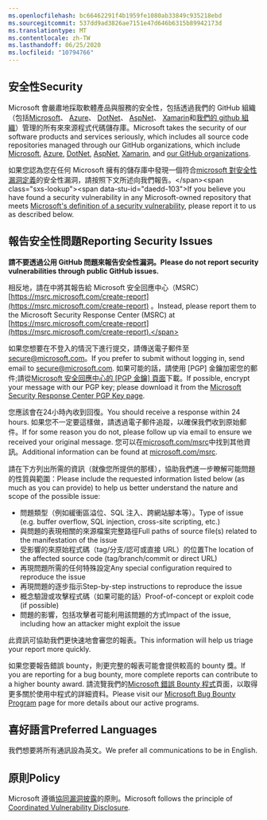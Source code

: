 ```yaml
---
ms.openlocfilehash: bc66462291f4b1959fe1080ab33849c935218ebd
ms.sourcegitcommit: 537dd9ad3826ae7151e47d646b6315b89942173d
ms.translationtype: MT
ms.contentlocale: zh-TW
ms.lasthandoff: 06/25/2020
ms.locfileid: "10794766"
---
```

<!-- BEGIN MICROSOFT SECURITY.MD V0.0.5 BLOCK -->

## <span data-ttu-id="daedd-101">安全性</span><span class="sxs-lookup"><span data-stu-id="daedd-101">Security</span></span>

<span data-ttu-id="daedd-102">Microsoft 會嚴肅地採取軟體產品與服務的安全性，包括透過我們的 GitHub 組織（包括[Microsoft](https://github.com/Microsoft)、 [Azure](https://github.com/Azure)、 [DotNet](https://github.com/dotnet)、 [AspNet](https://github.com/aspnet)、 [Xamarin](https://github.com/xamarin)和[我們的 github 組織](https://opensource.microsoft.com/)）管理的所有來來源程式代碼儲存庫。</span><span class="sxs-lookup"><span data-stu-id="daedd-102">Microsoft takes the security of our software products and services seriously, which includes all source code repositories managed through our GitHub organizations, which include [Microsoft](https://github.com/Microsoft), [Azure](https://github.com/Azure), [DotNet](https://github.com/dotnet), [AspNet](https://github.com/aspnet), [Xamarin](https://github.com/xamarin), and [our GitHub organizations](https://opensource.microsoft.com/).</span></span>

<span data-ttu-id="daedd-103">如果您認為您在任何 Microsoft 擁有的儲存庫中發現一個符合[microsoft 對安全性漏洞定義](https://docs.microsoft.com/en-us/previous-versions/tn-archive/cc751383(v=technet.10))的安全性漏洞，請按照下文所述向我們報告。</span><span class="sxs-lookup"><span data-stu-id="daedd-103">If you believe you have found a security vulnerability in any Microsoft-owned repository that meets [Microsoft's definition of a security vulnerability](https://docs.microsoft.com/en-us/previous-versions/tn-archive/cc751383(v=technet.10)), please report it to us as described below.</span></span>

## <span data-ttu-id="daedd-104">報告安全性問題</span><span class="sxs-lookup"><span data-stu-id="daedd-104">Reporting Security Issues</span></span>

**<span data-ttu-id="daedd-105">請不要透過公用 GitHub 問題來報告安全性漏洞。</span><span class="sxs-lookup"><span data-stu-id="daedd-105">Please do not report security vulnerabilities through public GitHub issues.</span></span>**

<span data-ttu-id="daedd-106">相反地，請在中將其報告給 Microsoft 安全回應中心（MSRC） [https://msrc.microsoft.com/create-report](https://msrc.microsoft.com/create-report) 。</span><span class="sxs-lookup"><span data-stu-id="daedd-106">Instead, please report them to the Microsoft Security Response Center (MSRC) at [https://msrc.microsoft.com/create-report](https://msrc.microsoft.com/create-report).</span></span>

<span data-ttu-id="daedd-107">如果您想要在不登入的情況下進行提交，請傳送電子郵件至[secure@microsoft.com](mailto:secure@microsoft.com)。</span><span class="sxs-lookup"><span data-stu-id="daedd-107">If you prefer to submit without logging in, send email to [secure@microsoft.com](mailto:secure@microsoft.com).</span></span>  <span data-ttu-id="daedd-108">如果可能的話，請使用 [PGP] 金鑰加密您的郵件;請從[Microsoft 安全回應中心的 [PGP 金鑰] 頁面](https://www.microsoft.com/en-us/msrc/pgp-key-msrc)下載。</span><span class="sxs-lookup"><span data-stu-id="daedd-108">If possible, encrypt your message with our PGP key; please download it from the [Microsoft Security Response Center PGP Key page](https://www.microsoft.com/en-us/msrc/pgp-key-msrc).</span></span>

<span data-ttu-id="daedd-109">您應該會在24小時內收到回復。</span><span class="sxs-lookup"><span data-stu-id="daedd-109">You should receive a response within 24 hours.</span></span> <span data-ttu-id="daedd-110">如果您不一定要這樣做，請透過電子郵件追蹤，以確保我們收到原始郵件。</span><span class="sxs-lookup"><span data-stu-id="daedd-110">If for some reason you do not, please follow up via email to ensure we received your original message.</span></span> <span data-ttu-id="daedd-111">您可以在[microsoft.com/msrc](https://www.microsoft.com/msrc)中找到其他資訊。</span><span class="sxs-lookup"><span data-stu-id="daedd-111">Additional information can be found at [microsoft.com/msrc](https://www.microsoft.com/msrc).</span></span> 

<span data-ttu-id="daedd-112">請在下方列出所需的資訊（就像您所提供的那樣），協助我們進一步瞭解可能問題的性質與範圍：</span><span class="sxs-lookup"><span data-stu-id="daedd-112">Please include the requested information listed below (as much as you can provide) to help us better understand the nature and scope of the possible issue:</span></span>

  * <span data-ttu-id="daedd-113">問題類型（例如緩衝區溢位、SQL 注入、跨網站腳本等）。</span><span class="sxs-lookup"><span data-stu-id="daedd-113">Type of issue (e.g. buffer overflow, SQL injection, cross-site scripting, etc.)</span></span>
  * <span data-ttu-id="daedd-114">與問題的表現相關的來源檔案完整路徑</span><span class="sxs-lookup"><span data-stu-id="daedd-114">Full paths of source file(s) related to the manifestation of the issue</span></span>
  * <span data-ttu-id="daedd-115">受影響的來原始程式碼（tag/分支/認可或直接 URL）的位置</span><span class="sxs-lookup"><span data-stu-id="daedd-115">The location of the affected source code (tag/branch/commit or direct URL)</span></span>
  * <span data-ttu-id="daedd-116">再現問題所需的任何特殊設定</span><span class="sxs-lookup"><span data-stu-id="daedd-116">Any special configuration required to reproduce the issue</span></span>
  * <span data-ttu-id="daedd-117">再現問題的逐步指示</span><span class="sxs-lookup"><span data-stu-id="daedd-117">Step-by-step instructions to reproduce the issue</span></span>
  * <span data-ttu-id="daedd-118">概念驗證或攻擊程式碼（如果可能的話）</span><span class="sxs-lookup"><span data-stu-id="daedd-118">Proof-of-concept or exploit code (if possible)</span></span>
  * <span data-ttu-id="daedd-119">問題的影響，包括攻擊者可能利用該問題的方式</span><span class="sxs-lookup"><span data-stu-id="daedd-119">Impact of the issue, including how an attacker might exploit the issue</span></span>

<span data-ttu-id="daedd-120">此資訊可協助我們更快速地會審您的報表。</span><span class="sxs-lookup"><span data-stu-id="daedd-120">This information will help us triage your report more quickly.</span></span>

<span data-ttu-id="daedd-121">如果您要報告錯誤 bounty，則更完整的報表可能會提供較高的 bounty 獎。</span><span class="sxs-lookup"><span data-stu-id="daedd-121">If you are reporting for a bug bounty, more complete reports can contribute to a higher bounty award.</span></span> <span data-ttu-id="daedd-122">請流覽我們的[Microsoft 錯誤 Bounty 程式](https://microsoft.com/msrc/bounty)頁面，以取得更多關於使用中程式的詳細資料。</span><span class="sxs-lookup"><span data-stu-id="daedd-122">Please visit our [Microsoft Bug Bounty Program](https://microsoft.com/msrc/bounty) page for more details about our active programs.</span></span>

## <span data-ttu-id="daedd-123">喜好語言</span><span class="sxs-lookup"><span data-stu-id="daedd-123">Preferred Languages</span></span>

<span data-ttu-id="daedd-124">我們想要將所有通訊設為英文。</span><span class="sxs-lookup"><span data-stu-id="daedd-124">We prefer all communications to be in English.</span></span>

## <span data-ttu-id="daedd-125">原則</span><span class="sxs-lookup"><span data-stu-id="daedd-125">Policy</span></span>

<span data-ttu-id="daedd-126">Microsoft 遵循[協同漏洞披露](https://www.microsoft.com/en-us/msrc/cvd)的原則。</span><span class="sxs-lookup"><span data-stu-id="daedd-126">Microsoft follows the principle of [Coordinated Vulnerability Disclosure](https://www.microsoft.com/en-us/msrc/cvd).</span></span>

<!-- END MICROSOFT SECURITY.MD BLOCK -->